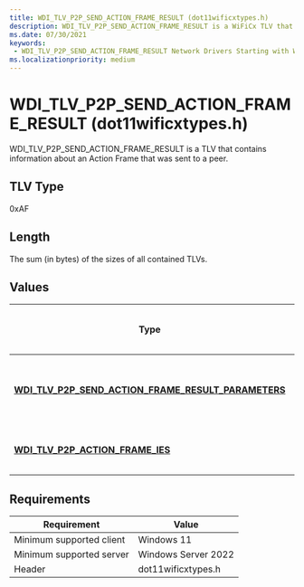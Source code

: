 ```yaml
---
title: WDI_TLV_P2P_SEND_ACTION_FRAME_RESULT (dot11wificxtypes.h)
description: WDI_TLV_P2P_SEND_ACTION_FRAME_RESULT is a WiFiCx TLV that contains information about an Action Frame that was sent to a peer.
ms.date: 07/30/2021
keywords:
 - WDI_TLV_P2P_SEND_ACTION_FRAME_RESULT Network Drivers Starting with Windows Vista
ms.localizationpriority: medium
---
```


# WDI\_TLV\_P2P\_SEND\_ACTION\_FRAME\_RESULT (dot11wificxtypes.h)


WDI\_TLV\_P2P\_SEND\_ACTION\_FRAME\_RESULT is a TLV that contains information about an Action Frame that was sent to a peer.

## TLV Type


0xAF

## Length


The sum (in bytes) of the sizes of all contained TLVs.

## Values


| Type                                                                                                              | Multiple TLV instances allowed | Optional | Description                                           |
|-------------------------------------------------------------------------------------------------------------------|--------------------------------|----------|-------------------------------------------------------|
| [**WDI\_TLV\_P2P\_SEND\_ACTION\_FRAME\_RESULT\_PARAMETERS**](wdi-tlv-p2p-send-action-frame-result-parameters.md) |                                |          | The Wi-Fi Direct send Action Frame result parameters. |
| [**WDI\_TLV\_P2P\_ACTION\_FRAME\_IES**](wdi-tlv-p2p-action-frame-ies.md)                                         |                                |          | The set of IEs sent to the remote device.             |

 

## Requirements

|Requirement|Value|
|--- |--- |
|Minimum supported client|Windows 11|
|Minimum supported server|Windows Server 2022|
|Header|dot11wificxtypes.h|

 

 




